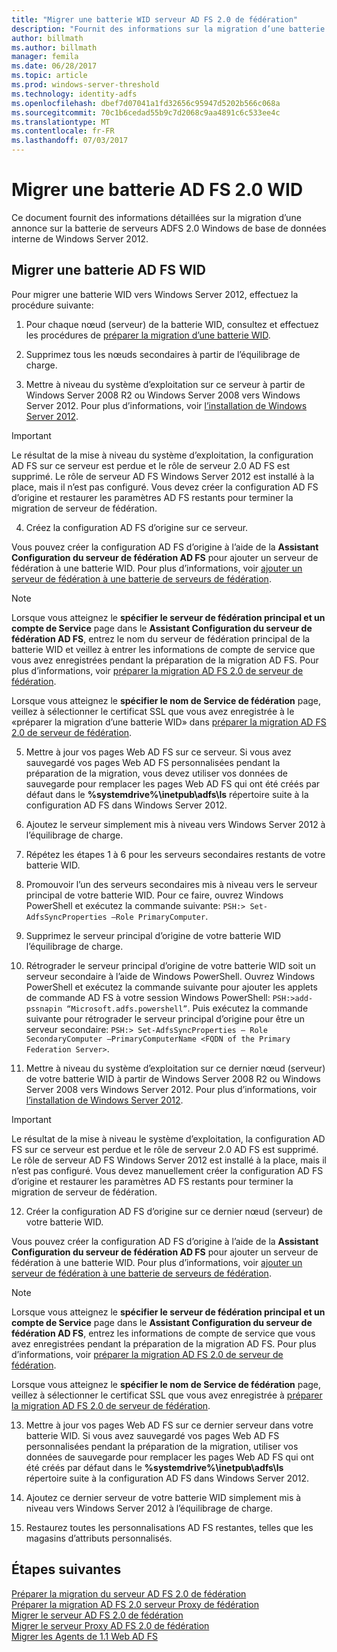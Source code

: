 ```yaml
---
title: "Migrer une batterie WID serveur AD FS 2.0 de fédération"
description: "Fournit des informations sur la migration d’une batterie de serveurs AD FS 2.0 server WID vers Windows Server 2012"
author: billmath
ms.author: billmath
manager: femila
ms.date: 06/28/2017
ms.topic: article
ms.prod: windows-server-threshold
ms.technology: identity-adfs
ms.openlocfilehash: dbef7d07041a1fd32656c95947d5202b566c068a
ms.sourcegitcommit: 70c1b6cedad55b9c7d2068c9aa4891c6c533ee4c
ms.translationtype: MT
ms.contentlocale: fr-FR
ms.lasthandoff: 07/03/2017
---
```

# <a name="migrate-an-ad-fs-20-wid-farm"></a>Migrer une batterie AD FS 2.0 WID  
Ce document fournit des informations détaillées sur la migration d’une annonce sur la batterie de serveurs ADFS 2.0 Windows de base de données interne de Windows Server 2012.

## <a name="migrate-an-ad-fs-wid-farm"></a>Migrer une batterie AD FS WID
Pour migrer une batterie WID vers Windows Server 2012, effectuez la procédure suivante:  
  
1.  Pour chaque nœud (serveur) de la batterie WID, consultez et effectuez les procédures de [préparer la migration d’une batterie WID](prepare-to-migrate-a-wid-farm.md).  
  
2.  Supprimez tous les nœuds secondaires à partir de l’équilibrage de charge.  
  
3.  Mettre à niveau du système d’exploitation sur ce serveur à partir de Windows Server 2008 R2 ou Windows Server 2008 vers Windows Server 2012. Pour plus d’informations, voir [l’installation de Windows Server 2012](https://technet.microsoft.com/library/jj134246.aspx).  
  
> [!IMPORTANT]
>  Le résultat de la mise à niveau du système d’exploitation, la configuration AD FS sur ce serveur est perdue et le rôle de serveur 2.0 AD FS est supprimé. Le rôle de serveur AD FS Windows Server 2012 est installé à la place, mais il n’est pas configuré. Vous devez créer la configuration AD FS d’origine et restaurer les paramètres AD FS restants pour terminer la migration de serveur de fédération.  
  
4.  Créez la configuration AD FS d’origine sur ce serveur.  
  
Vous pouvez créer la configuration AD FS d’origine à l’aide de la **Assistant Configuration du serveur de fédération AD FS** pour ajouter un serveur de fédération à une batterie WID. Pour plus d’informations, voir [ajouter un serveur de fédération à une batterie de serveurs de fédération](add-a-federation-server-to-a-federation-server-farm.md).  
  
> [!NOTE]
> Lorsque vous atteignez le **spécifier le serveur de fédération principal et un compte de Service** page dans le **Assistant Configuration du serveur de fédération AD FS**, entrez le nom du serveur de fédération principal de la batterie WID et veillez à entrer les informations de compte de service que vous avez enregistrées pendant la préparation de la migration AD FS. Pour plus d’informations, voir [préparer la migration AD FS 2.0 de serveur de fédération](prepare-to-migrate-a-wid-farm.md). 
>  
> Lorsque vous atteignez le **spécifier le nom de Service de fédération** page, veillez à sélectionner le certificat SSL que vous avez enregistrée à le «préparer la migration d’une batterie WID» dans [préparer la migration AD FS 2.0 de serveur de fédération](prepare-to-migrate-a-wid-farm.md).  
  
5.  Mettre à jour vos pages Web AD FS sur ce serveur. Si vous avez sauvegardé vos pages Web AD FS personnalisées pendant la préparation de la migration, vous devez utiliser vos données de sauvegarde pour remplacer les pages Web AD FS qui ont été créés par défaut dans le **%systemdrive%\inetpub\adfs\ls** répertoire suite à la configuration AD FS dans Windows Server 2012.  
  
6.  Ajoutez le serveur simplement mis à niveau vers Windows Server 2012 à l’équilibrage de charge.  
  
7.  Répétez les étapes 1 à 6 pour les serveurs secondaires restants de votre batterie WID.  
  
8.  Promouvoir l’un des serveurs secondaires mis à niveau vers le serveur principal de votre batterie WID. Pour ce faire, ouvrez Windows PowerShell et exécutez la commande suivante: `PSH:> Set-AdfsSyncProperties –Role PrimaryComputer`.  
  
9. Supprimez le serveur principal d’origine de votre batterie WID l’équilibrage de charge.  
  
10. Rétrograder le serveur principal d’origine de votre batterie WID soit un serveur secondaire à l’aide de Windows PowerShell. Ouvrez Windows PowerShell et exécutez la commande suivante pour ajouter les applets de commande AD FS à votre session Windows PowerShell: `PSH:>add-pssnapin “Microsoft.adfs.powershell”`. Puis exécutez la commande suivante pour rétrograder le serveur principal d’origine pour être un serveur secondaire: `PSH:> Set-AdfsSyncProperties – Role SecondaryComputer –PrimaryComputerName <FQDN of the Primary Federation Server>`.  
  
11. Mettre à niveau du système d’exploitation sur ce dernier nœud (serveur) de votre batterie WID à partir de Windows Server 2008 R2 ou Windows Server 2008 vers Windows Server 2012. Pour plus d’informations, voir [l’installation de Windows Server 2012](https://technet.microsoft.com/library/jj134246.aspx).  
  
> [!IMPORTANT]
>  Le résultat de la mise à niveau le système d’exploitation, la configuration AD FS sur ce serveur est perdue et le rôle de serveur 2.0 AD FS est supprimé. Le rôle de serveur AD FS Windows Server 2012 est installé à la place, mais il n’est pas configuré. Vous devez manuellement créer la configuration AD FS d’origine et restaurer les paramètres AD FS restants pour terminer la migration de serveur de fédération.  
  
12. Créer la configuration AD FS d’origine sur ce dernier nœud (serveur) de votre batterie WID.  
  
Vous pouvez créer la configuration AD FS d’origine à l’aide de la **Assistant Configuration du serveur de fédération AD FS** pour ajouter un serveur de fédération à une batterie WID. Pour plus d’informations, voir [ajouter un serveur de fédération à une batterie de serveurs de fédération](add-a-federation-server-to-a-federation-server-farm.md).  
  
> [!NOTE]
> Lorsque vous atteignez le **spécifier le serveur de fédération principal et un compte de Service** page dans le **Assistant Configuration du serveur de fédération AD FS**, entrez les informations de compte de service que vous avez enregistrées pendant la préparation de la migration AD FS. Pour plus d’informations, voir [préparer la migration AD FS 2.0 de serveur de fédération](prepare-to-migrate-a-wid-farm.md). 
>  
> Lorsque vous atteignez le **spécifier le nom de Service de fédération** page, veillez à sélectionner le certificat SSL que vous avez enregistrée à [préparer la migration AD FS 2.0 de serveur de fédération](prepare-to-migrate-a-wid-farm.md).  
  
13. Mettre à jour vos pages Web AD FS sur ce dernier serveur dans votre batterie WID. Si vous avez sauvegardé vos pages Web AD FS personnalisées pendant la préparation de la migration, utiliser vos données de sauvegarde pour remplacer les pages Web AD FS qui ont été créés par défaut dans le **%systemdrive%\inetpub\adfs\ls** répertoire suite à la configuration AD FS dans Windows Server 2012.  
  
14. Ajoutez ce dernier serveur de votre batterie WID simplement mis à niveau vers Windows Server 2012 à l’équilibrage de charge.  
  
15. Restaurez toutes les personnalisations AD FS restantes, telles que les magasins d’attributs personnalisés.  
  
## <a name="next-steps"></a>Étapes suivantes
 [Préparer la migration du serveur AD FS 2.0 de fédération](prepare-to-migrate-ad-fs-fed-server.md)   
 [Préparer la migration AD FS 2.0 serveur Proxy de fédération](prepare-to-migrate-ad-fs-fed-proxy.md)   
 [Migrer le serveur AD FS 2.0 de fédération](migrate-the-ad-fs-fed-server.md)   
 [Migrer le serveur Proxy AD FS 2.0 de fédération](migrate-the-ad-fs-2-fed-server-proxy.md)   
 [Migrer les Agents de 1.1 Web AD FS](migrate-the-ad-fs-web-agent.md)